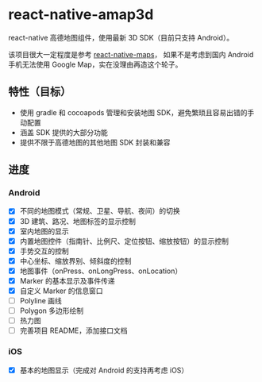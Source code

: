 # react-native-amap3d

react-native 高德地图组件，使用最新 3D SDK（目前只支持 Android）。

该项目很大一定程度是参考 [react-native-maps](https://github.com/airbnb/react-native-maps)，
如果不是考虑到国内 Android 手机无法使用 Google Map，实在没理由再造这个轮子。


## 特性（目标）

- 使用 gradle 和 cocoapods 管理和安装地图 SDK，避免繁琐且容易出错的手动配置
- 涵盖 SDK 提供的大部分功能
- 提供不限于高德地图的其他地图 SDK 封装和兼容


## 进度

### Android
- [x] 不同的地图模式（常规、卫星、导航、夜间）的切换
- [x] 3D 建筑、路况、地图标签的显示控制
- [x] 室内地图的显示
- [x] 内置地图控件（指南针、比例尺、定位按钮、缩放按钮）的显示控制
- [x] 手势交互的控制
- [x] 中心坐标、缩放界别、倾斜度的控制
- [x] 地图事件（onPress、onLongPress、onLocation）
- [x] Marker 的基本显示及事件传递
- [x] 自定义 Marker 的信息窗口
- [ ] Polyline 画线
- [ ] Polygon 多边形绘制
- [ ] 热力图
- [ ] 完善项目 README，添加接口文档

### iOS
- [x] 基本的地图显示（完成对 Android 的支持再考虑 iOS）
